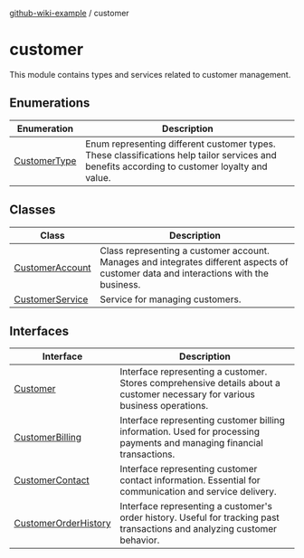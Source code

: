 [github-wiki-example](../wiki/Home) / customer

# customer

This module contains types and services related to customer management.

## Enumerations

| Enumeration | Description |
| ------ | ------ |
| [CustomerType](../wiki/customer.Enumeration.CustomerType) | Enum representing different customer types. These classifications help tailor services and benefits according to customer loyalty and value. |

## Classes

| Class | Description |
| ------ | ------ |
| [CustomerAccount](../wiki/customer.Class.CustomerAccount) | Class representing a customer account. Manages and integrates different aspects of customer data and interactions with the business. |
| [CustomerService](../wiki/customer.Class.CustomerService) | Service for managing customers. |

## Interfaces

| Interface | Description |
| ------ | ------ |
| [Customer](../wiki/customer.Interface.Customer) | Interface representing a customer. Stores comprehensive details about a customer necessary for various business operations. |
| [CustomerBilling](../wiki/customer.Interface.CustomerBilling) | Interface representing customer billing information. Used for processing payments and managing financial transactions. |
| [CustomerContact](../wiki/customer.Interface.CustomerContact) | Interface representing customer contact information. Essential for communication and service delivery. |
| [CustomerOrderHistory](../wiki/customer.Interface.CustomerOrderHistory) | Interface representing a customer's order history. Useful for tracking past transactions and analyzing customer behavior. |
